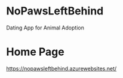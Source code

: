 # NoPawsLeftBehind
Dating App for Animal Adoption

# Home Page
https://nopawsleftbehind.azurewebsites.net/
